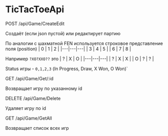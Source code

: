 # TicTacToeApi
POST /api/Game/CreateEdit

Создаёт (если json пустой) или редактирует партию

По аналогии с шахматной FEN используется строковое представление поля (position)
| 0 | 1 | 2 |
|---|---|---|
| 3 | 4 | 5 |
| 6 | 7 | 8 |

Например `?XO?XXO??` это 
| ? | X | O |
|---|---|---|
| ? | X | X |
| O | ? | ? |

Status игры -  `0,1,2,3` (In Progress, Draw, X Won, O Won)`

GET /api/Game/Get/:id

Возвращает игру по указанному id

DELETE /api/Game/Delete

Удаляет игру по id

GET /api/Game/GetAll

Возвращает список всех игр
